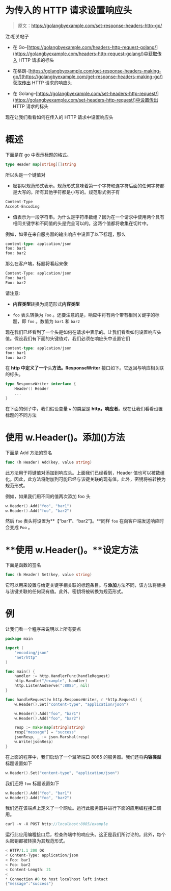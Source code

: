 # 为传入的 HTTP 请求设置响应头

> 原文：<https://golangbyexample.com/set-response-headers-http-go/>

注:相关帖子

*   在 Go–[https://golangbyexample.com/headers-http-request-golang/](https://golangbyexample.com/headers-http-request-golang/)中获取传入 HTTP 请求的标头

*   在格朗-[https://golangbyexample.com/get-response-headers-making-go/](https://golangbyexample.com/get-response-headers-making-go/)获取传出 HTTP 请求的响应头

*   在 Golang–[https://golangbyexample.com/set-headers-http-request/](https://golangbyexample.com/set-headers-http-request/)中设置传出 HTTP 请求的标头

现在让我们看看如何在传入的 HTTP 请求中设置响应头

# **概述**

下面是在 go 中表示标题的格式。

```go
type Header map[string][]string
```

所以头是一个键值对

*   密钥以规范形式表示。规范形式意味着第一个字符和连字符后面的任何字符都是大写的。所有其他字符都是小写的。规范形式例子有

```go
Content-Type
Accept-Encoding
```

*   值表示为一段字符串。为什么是字符串数组？因为在一个请求中使用两个具有相同关键字和不同值的头是完全可以的。这两个值都将收集在切片中。

例如，如果在来自服务器的输出响应中设置了以下标题，那么

```go
content-type: applcation/json
foo: bar1
foo: bar2
```

那么在客户端，标题将看起来像

```go
Content-Type: applcation/json
Foo: bar1
Foo: bar2
```

请注意:

*   **内容类型**转换为规范形式**内容类型**

*   `foo` 表头转换为 `Foo` 。还要注意的是，响应中将有两个带有相同关键字的标题，即 `foo` 。数值为 `bar1` 和 `bar2`

现在我们已经看到了一个头是如何在请求中表示的。让我们看看如何设置响应头值。假设我们有下面的头键值对，我们必须在响应头中设置它们

```go
content-type: applcation/json
foo: bar1
foo: bar2
```

在 **http 中定义了一个**头**方法。ResponseWriter** 接口如下。它返回与响应相关联的标头。

```go
type ResponseWriter interface {
    Header() Header
    ...
}
```

在下面的例子中，我们假设变量 `w` 的类型是 **http。响应者**。现在让我们看看设置标题的不同方法

# **使用 w.Header()。添加()方法**

下面是 Add 方法的签名

```go
func (h Header) Add(key, value string)
```

此方法用于将键值对添加到响应头。上面我们已经看到，Header 值也可以被数组化。因此，此方法将附加到可能已经与该键关联的现有值。此外，密钥将被转换为规范形式。

例如，如果我们用不同的值两次添加 foo 头

```go
w.Header().Add("foo", "bar1")
w.Header().Add("foo", "bar2")
```

然后 `foo` 表头将设置为**【“bar1”、“bar2”】。**同样 `foo` 在向客户端发送响应时会变成 `Foo` 。

# **使用 w.Header()。**设定方法

下面是函数的签名

```go
func (h Header) Set(key, value string)
```

它可以用来设置与给定关键字相关联的标题条目。与**添加**方法不同，该方法将替换与该键关联的任何现有值。此外，密钥将被转换为规范形式。

# **例**

让我们看一个程序来说明以上所有要点

```go
package main

import (
	"encoding/json"
	"net/http"
)

func main() {
	handler := http.HandlerFunc(handleRequest)
	http.Handle("/example", handler)
	http.ListenAndServe(":8085", nil)
}

func handleRequest(w http.ResponseWriter, r *http.Request) {
	w.Header().Set("content-type", "application/json")

	w.Header().Add("foo", "bar1")
	w.Header().Add("foo", "bar2")

	resp := make(map[string]string)
	resp["message"] = "success"
	jsonResp, _ := json.Marshal(resp)
	w.Write(jsonResp)
}
```

在上面的程序中，我们启动了一个监听端口 8085 的服务器。我们还将**内容类型**标题设置如下

```go
w.Header().Set("content-type", "application/json")
```

我们还将 `foo` 标题设置如下

```go
w.Header().Add("foo", "bar1")
w.Header().Add("foo", "bar2")
```

我们还在该端点上定义了一个网址。运行此服务器并进行下面的应用编程接口调用。

```go
curl -v -X POST http://localhost:8085/example
```

运行此应用编程接口后，检查终端中的响应头。这正是我们所讨论的。此外，每个头密钥都被转换为其规范形式。

```go
< HTTP/1.1 200 OK
< Content-Type: application/json
< Foo: bar1
< Foo: bar2
< Content-Length: 21
< 
* Connection #0 to host localhost left intact
{"message":"success"}
```